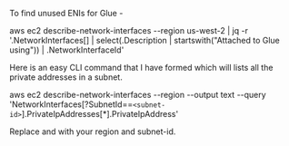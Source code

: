 To find unused ENIs for Glue  - 

aws ec2 describe-network-interfaces --region us-west-2 | jq -r '.NetworkInterfaces[] | select(.Description | startswith("Attached to Glue using")) | .NetworkInterfaceId'


Here is an easy CLI command that I have formed which will lists all the private addresses in a subnet. 

aws ec2 describe-network-interfaces --region <region> --output text --query 'NetworkInterfaces[?SubnetId==`<subnet-id>`].PrivateIpAddresses[*].PrivateIpAddress'

Replace <region> and <subnet-id> with your region and subnet-id.
